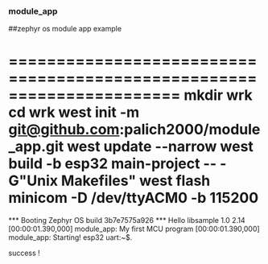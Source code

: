 ### module_app

##zephyr os module app example

======================================================================
mkdir wrk
cd wrk
west init -m git@github.com:palich2000/module_app.git
west update --narrow
west build -b esp32  main-project -- -G"Unix Makefiles"
west flash
minicom -D /dev/ttyACM0 -b 115200
======================================================================

*** Booting Zephyr OS build 3b7e7575a926 ***
Hello libsample 1.0 2.14
[00:00:01.390,000] <inf> module_app: My first MCU program
[00:00:01.390,000] <inf> module_app: Starting! esp32
uart:~$.

success !

